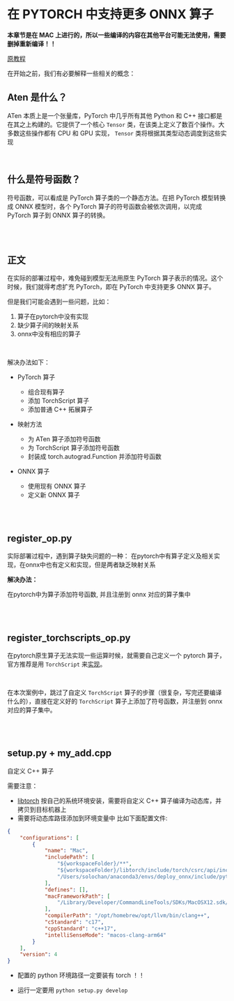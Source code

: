 # 在 PYTORCH 中支持更多 ONNX 算子

**本章节是在 MAC 上进行的，所以一些编译的内容在其他平台可能无法使用，需要删掉重新编译！！**

[原教程](https://mmdeploy.readthedocs.io/zh-cn/latest/tutorial/04_onnx_custom_op.html#id2)

在开始之前，我们有必要解释一些相关的概念：

## Aten 是什么？
ATen 本质上是一个张量库，PyTorch 中几乎所有其他 Python 和 C++ 接口都是在其之上构建的。它提供了一个核心 `Tensor` 类，在该类上定义了数百个操作。大多数这些操作都有 CPU 和 GPU 实现， `Tensor` 类将根据其类型动态调度到这些实现

<br>

## 什么是符号函数？
符号函数，可以看成是 PyTorch 算子类的一个静态方法。在把 PyTorch 模型转换成 ONNX 模型时，各个 PyTorch 算子的符号函数会被依次调用，以完成 PyTorch 算子到 ONNX 算子的转换。


<br>
<br>

正文
---

在实际的部署过程中，难免碰到模型无法用原生 PyTorch 算子表示的情况。这个时候，我们就得考虑扩充 PyTorch，即在 PyTorch 中支持更多 ONNX 算子。

但是我们可能会遇到一些问题，比如：
1. 算子在pytorch中没有实现
2. 缺少算子间的映射关系
3. onnx中没有相应的算子

<br>

解决办法如下：
- PyTorch 算子
    - 组合现有算子
    - 添加 TorchScript 算子
    - 添加普通 C++ 拓展算子

- 映射方法
    - 为 ATen 算子添加符号函数
    - 为 TorchScript 算子添加符号函数
    - 封装成 torch.autograd.Function 并添加符号函数

- ONNX 算子
    - 使用现有 ONNX 算子
    - 定义新 ONNX 算子

<br>
<br>


## register_op.py 
实际部署过程中，遇到算子缺失问题的一种：
在pytorch中有算子定义及相关实现，在onnx中也有定义和实现，但是两者缺乏映射关系
<br>

**解决办法：**

在pytorch中为算子添加符号函数, 并且注册到 onnx 对应的算子集中


<br>
<br>


## register_torchscripts_op.py
在pytorch原生算子无法实现一些运算时候，就需要自己定义一个 pytorch 算子，官方推荐是用 `TorchScript` 来[实现](https://pytorch.org/tutorials/advanced/torch_script_custom_ops.html)。

<br>

在本次案例中，跳过了自定义 `TorchScript` 算子的步骤（很复杂，写完还要编译什么的），直接在定义好的 `TorchScript` 算子上添加了符号函数，并注册到 onnx 对应的算子集中。


<br>
<br>


## setup.py + my_add.cpp

自定义 C++ 算子

需要注意：
- [libtorch](https://pytorch.org/get-started/locally/) 按自己的系统环境安装，需要将自定义 C++ 算子编译为动态库，并拷贝到目标机器上
- 需要将动态库路径添加到环境变量中
比如下面配置文件:
```json
{
    "configurations": [
        {
            "name": "Mac",
            "includePath": [
                "${workspaceFolder}/**",
                "${workspaceFolder}/libtorch/include/torch/csrc/api/include",
                "/Users/solochan/anaconda3/envs/deploy_onnx/include/python3.9"
            ],
            "defines": [],
            "macFrameworkPath": [
                "/Library/Developer/CommandLineTools/SDKs/MacOSX12.sdk/System/Library/Frameworks"
            ],
            "compilerPath": "/opt/homebrew/opt/llvm/bin/clang++",
            "cStandard": "c17",
            "cppStandard": "c++17",
            "intelliSenseMode": "macos-clang-arm64"
        }
    ],
    "version": 4
}
```
- 配置的 python 环境路径一定要装有 torch ！！

- 运行一定要用 `python setup.py develop`

